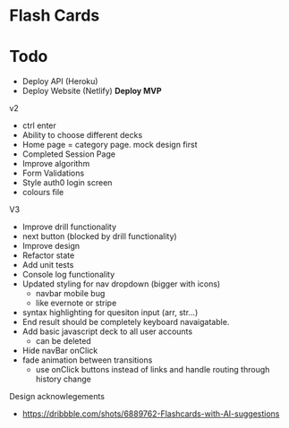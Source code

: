 # Flash Cards

# Todo
<!-- - Incorrect answer animation -->
<!-- - Syntax highlighting -->
<!-- - Styling for Nav -->
<!-- - Login Screen (same as home screen)
    - Add design image or gif -->
<!-- # Step One  -->
<!-- - Styling for Add Card
  - After add animation -->
  <!-- - Card types (faded if unavaliable) - code, text, cloze, image -->
<!-- - Styling for Edit Cards -->
  <!-- - New page type (category) -->
  <!-- - New page type (card) -->
  <!-- - mini sub nav braedcrumbs -->
<!-- - Fix login bugs -->
<!-- - Navbar styling issue -->
<!-- - Edit Card - styling issue (margin bottom/height) -->
<!-- - Logo -->

<!-- - Very basic Drill functionality -->
<!-- - Start page styling -->
  <!-- - Stats -->
  <!-- - Show answer -->
  <!-- - score label -->
  <!-- - Score -->
  <!-- - correct/incorrect answer functionality -->

<!-- - Responsive design
  - Home (Done)
  - EditCards (Done)
  - AddCard (Done)
  - edit Cards popup (Done)
  - Nav (Done)
  - Cards (Done)
    - incorrect answer functionality (Done) -->
<!-- - dotenv -->

<!-- - Tidy code -->


- Deploy API (Heroku)
- Deploy Website (Netlify)
**Deploy MVP**

v2
- ctrl enter 
- Ability to choose different decks
- Home page = category page. mock design first
- Completed Session Page
- Improve algorithm
- Form Validations
- Style auth0 login screen
- colours file

V3
- Improve drill functionality
- next button (blocked by drill functionality)
- Improve design
- Refactor state
- Add unit tests
- Console log functionality
- Updated styling for nav dropdown (bigger with icons)
  - navbar mobile bug
  - like evernote or stripe
- syntax highlighting for quesiton input (arr, str...)
- End result should be completely keyboard navaigatable. 
- Add basic javascript deck to all user accounts
  - can be deleted
- Hide navBar onClick
- fade animation between transitions
    - use onClick buttons instead of links and handle routing through history change

Design acknowlegements
- https://dribbble.com/shots/6889762-Flashcards-with-AI-suggestions
